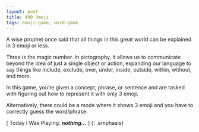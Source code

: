 ```yaml
---
layout: post
title: 490 3moji
tags: emoji-game, word-game
---
```

A wise prophet once said that all things in this great world can be explained in 3 emoji or less.

Three is the magic number. In pictography, it allows us to communicate beyond the idea of just a single object or action, expanding our language to say things like include, exclude, over, under, inside, outside, within, without, and more.

In this game, you’re given a concept, phrase, or sentence and are tasked with figuring out how to represent it with only 3 emoji.

Alternatively, there could be a mode where it shows 3 emoji and you have to correctly guess the word/phrase.

[ Today I Was Playing: ***nothing…*** ]
{: .emphasis}